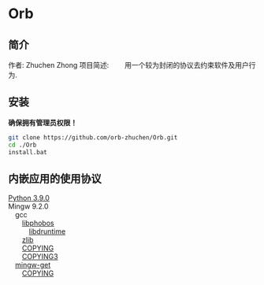 # Orb

## 简介

作者: Zhuchen Zhong
项目简述:
&emsp;&emsp;用一个较为封闭的协议去约束软件及用户行为.

## 安装

<b>确保拥有管理员权限！</b>

```bash
git clone https://github.com/orb-zhuchen/Orb.git
cd ./Orb
install.bat
```

## 内嵌应用的使用协议

[Python 3.9.0](.\PYTHON-LICENSE.txt)<br>
Mingw 9.2.0<br>
&emsp;gcc<br>
&emsp;&emsp;[libphobos](.\support\MinGW\share\doc\gcc\9.2.0\libphobos\src\LICENSE_1_0.txt)<br>
&emsp;&emsp;&emsp;[libdruntime](.\support\MinGW\share\doc\gcc\9.2.0\libphobos\libdruntime\LICENSE)<br>
&emsp;&emsp;[zlib](.\support\MinGW\share\doc\gcc\9.2.0\zlib\LICENSE_1_0.txt)<br>
&emsp;&emsp;[COPYING](.\support\MinGW\share\doc\gcc\9.2.0\COPYING)<br>
&emsp;&emsp;[COPYING3](.\support\MinGW\share\doc\gcc\9.2.0\COPYING3)<br>
&emsp;[mingw-get](.\support\MinGW\share\doc\mingw-get\README)<br>
&emsp;&emsp;[COPYING](.\support\MinGW\share\doc\mingw-get\COPYING)<br>
